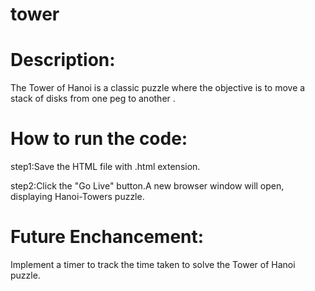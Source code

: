 # tower
# Description:

The Tower of Hanoi is a classic puzzle where the objective is to move a stack of disks from one peg to another .

# How to run the code:

step1:Save the HTML file with .html extension.

step2:Click the "Go Live" button.A new browser window will open, displaying Hanoi-Towers puzzle.

# Future Enchancement:

Implement a timer to track the time taken to solve the Tower of Hanoi puzzle.
